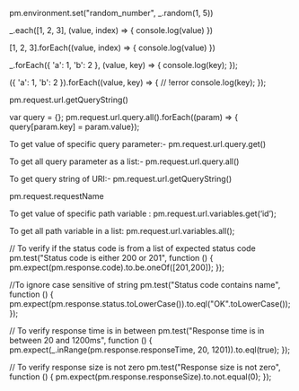 

pm.environment.set("random_number", _.random(1, 5))



_.each([1, 2, 3], (value, index) => {
  console.log(value)
})

[1, 2, 3].forEach((value, index) => {
  console.log(value)
})

_.forEach({ 'a': 1, 'b': 2 }, (value, key) => {
  console.log(key);
});

({ 'a': 1, 'b': 2 }).forEach((value, key) => { // !error
  console.log(key); 
});





pm.request.url.getQueryString() 

var query = {};
pm.request.url.query.all().forEach((param) => { query[param.key] = param.value});


To get value of specific query parameter:-
pm.request.url.query.get(<Parameter name>)

To get all query parameter as a list:-
pm.request.url.query.all()

To get query string of URI:-
pm.request.url.getQueryString()



pm.request.requestName


To get value of specific path variable :
pm.request.url.variables.get(‘id’);

To get all path variable in a list:
pm.request.url.variables.all();



// To verify if the status code is from a list of expected status code
pm.test("Status code is either 200 or 201", function () {
    pm.expect(pm.response.code).to.be.oneOf([201,200]);
});



//To ignore case sensitive of string
pm.test("Status code contains name", function () {
    pm.expect(pm.response.status.toLowerCase()).to.eql("OK".toLowerCase());
});

// To verify response time is in between
pm.test("Response time is in between 20 and 1200ms", function () {
    pm.expect(_.inRange(pm.response.responseTime, 20, 1201)).to.eql(true);
});

// To verify response size is not zero
pm.test("Response size is not zero", function () {
    pm.expect(pm.response.responseSize).to.not.equal(0);
});
